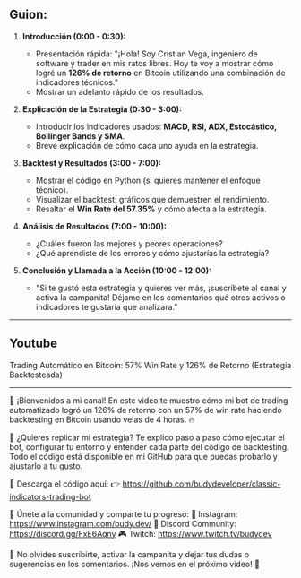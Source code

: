 ## Guion:

1. **Introducción (0:00 - 0:30):**
   - Presentación rápida: "¡Hola! Soy Cristian Vega, ingeniero de software y trader en mis ratos libres. Hoy te voy a mostrar cómo logré un **126% de retorno** en Bitcoin utilizando una combinación de indicadores técnicos."
   - Mostrar un adelanto rápido de los resultados.

2. **Explicación de la Estrategia (0:30 - 3:00):**
   - Introducir los indicadores usados: **MACD, RSI, ADX, Estocástico, Bollinger Bands y SMA**.
   - Breve explicación de cómo cada uno ayuda en la estrategia.

3. **Backtest y Resultados (3:00 - 7:00):**
   - Mostrar el código en Python (si quieres mantener el enfoque técnico).
   - Visualizar el backtest: gráficos que demuestren el rendimiento.
   - Resaltar el **Win Rate del 57.35%** y cómo afecta a la estrategia.

4. **Análisis de Resultados (7:00 - 10:00):**
   - ¿Cuáles fueron las mejores y peores operaciones?
   - ¿Qué aprendiste de los errores y cómo ajustarías la estrategia?

5. **Conclusión y Llamada a la Acción (10:00 - 12:00):**
   - "Si te gustó esta estrategia y quieres ver más, ¡suscríbete al canal y activa la campanita! Déjame en los comentarios qué otros activos o indicadores te gustaría que analizara."

---


## Youtube

Trading Automático en Bitcoin: 57% Win Rate y 126% de Retorno (Estrategia Backtesteada)

---

🚀 ¡Bienvenidos a mi canal! En este video te muestro cómo mi bot de trading automatizado logró un 126% de retorno con un 57% de win rate haciendo backtesting en Bitcoin usando velas de 4 horas. 🔥

🔧 ¿Quieres replicar mi estrategia?
Te explico paso a paso cómo ejecutar el bot, configurar tu entorno y entender cada parte del código de backtesting. Todo el código está disponible en mi GitHub para que puedas probarlo y ajustarlo a tu gusto.

🔗 Descarga el código aquí:
👉 https://github.com/budydeveloper/classic-indicators-trading-bot

💬 Únete a la comunidad y comparte tu progreso:
📸 Instagram: https://www.instagram.com/budy.dev/
💬 Discord Community: https://discord.gg/FxE6Aqny
🎮 Twitch: https://www.twitch.tv/budydev

🔔 No olvides suscribirte, activar la campanita y dejar tus dudas o sugerencias en los comentarios. ¡Nos vemos en el próximo video! 🚀




